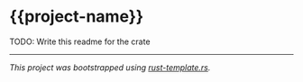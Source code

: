 # {{project-name}}

TODO: Write this readme for the crate

---
*This project was bootstrapped using [rust-template.rs].*

[rust-template.rs]:https://github.com/taurr/rust-template-rs
